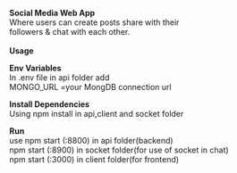 **Social Media Web App** 
<br>
Where users can create posts share with their<br>
followers & chat with each other.
<br>
<br>
**Usage**
<br>

**Env Variables**
<br>
In .env file in api folder add 
<br>
MONGO_URL =your MongDB connection url
<br>

**Install Dependencies <br>**
Using npm install in api,client and socket folder<br>

 **Run<br>**
 use
 npm start (:8800)  in api folder(backend)<br>
 npm start (:8900)  in socket folder(for use of socket in chat)<br>
 npm start (:3000)  in client folder(for frontend) <br>











